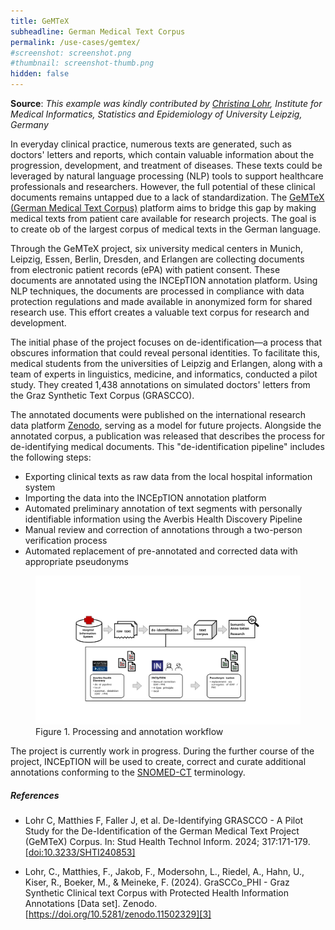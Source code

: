 ```yaml
---
title: GeMTeX
subheadline: German Medical Text Corpus
permalink: /use-cases/gemtex/
#screenshot: screenshot.png
#thumbnail: screenshot-thumb.png
hidden: false
---
```


**Source**: <i>This example was kindly contributed by 
<a href="https://www.informatik.tu-darmstadt.de/ukp/ukp_home/staff_ukp/detailseite_mitarbeiter_1_41920.en.jsp">Christina Lohr</a>,
 Institute for Medical Informatics, Statistics and Epidemiology of University Leipzig, Germany</i>


In everyday clinical practice, numerous texts are generated, such as doctors' letters and reports, which contain valuable information about the progression, development, and treatment of diseases. These texts could be leveraged by natural language processing (NLP) tools to support healthcare professionals and researchers. However, the full potential of these clinical documents remains untapped due to a lack of standardization. The [GeMTeX (German Medical Text Corpus)][1] platform aims to bridge this gap by making medical texts from patient care available for research projects. The goal is to create ob of the largest corpus of medical texts in the German language.

Through the GeMTeX project, six university medical centers in Munich, Leipzig, Essen, Berlin, Dresden, and Erlangen are collecting documents from electronic patient records (ePA) with patient consent. These documents are annotated using the INCEpTION annotation platform. Using NLP techniques, the documents are processed in compliance with data protection regulations and made available in anonymized form for shared research use. This effort creates a valuable text corpus for research and development.

The initial phase of the project focuses on de-identification—a process that obscures information that could reveal personal identities. To facilitate this, medical students from the universities of Leipzig and Erlangen, along with a team of experts in linguistics, medicine, and informatics, conducted a pilot study. They created 1,438 annotations on simulated doctors' letters from the Graz Synthetic Text Corpus (GRASCCO).

The annotated documents were published on the international research data platform [Zenodo][3], serving as a model for future projects. Alongside the annotated corpus, a publication was released that describes the process for de-identifying medical documents. This "de-identification pipeline" includes the following steps:

* Exporting clinical texts as raw data from the local hospital information system
* Importing the data into the INCEpTION annotation platform
* Automated preliminary annotation of text segments with personally identifiable information using the Averbis Health Discovery Pipeline
* Manual review and correction of annotations through a two-person verification process
* Automated replacement of pre-annotated and corrected data with appropriate pseudonyms

<figure id="figure2">
  <img src="image1.svg" alt="Processing and annotation workflow"/>
  <figcaption>Figure 1. Processing and annotation workflow</figcaption>
</figure>


The project is currently work in progress. During the further course of the project, INCEpTION will be used to create, correct and curate additional annotations conforming to the [SNOMED-CT][2] terminology.

##### References

* Lohr C, Matthies F, Faller J, et al. 
  De-Identifying GRASCCO - A Pilot Study for the De-Identification of the German Medical Text Project (GeMTeX) Corpus. 
  In: Stud Health Technol Inform. 2024; 317:171-179. 
  [[doi:10.3233/SHTI240853]](https://doi.org/10.3233/shti240853)

* Lohr, C., Matthies, F., Jakob, F., Modersohn, L., Riedel, A., Hahn, U., Kiser, R., Boeker, M., & Meineke, F. (2024). 
  GraSCCo_PHI - Graz Synthetic Clinical text Corpus with Protected Health Information Annotations [Data set]. Zenodo. 
  [https://doi.org/10.5281/zenodo.11502329][3]

[1]: https://www.smith.care/en/gemtex_mii/about-gemtex/
[2]: https://www.snomed.org
[3]: https://zenodo.org/records/11502329
